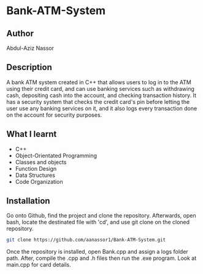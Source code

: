 # Bank-ATM-System

## Author
Abdul-Aziz Nassor

## Description
A bank ATM system created in C++ that allows users to log in to the ATM using their credit card, and can use banking services such as withdrawing cash, depositing cash into the account, and checking transaction history. It has a security system that checks the credit card's pin before letting the user use any banking services on it, and it also logs every transaction done on the account for security purposes.

## What I learnt
* C++
* Object-Orientated Programming
* Classes and objects
* Function Design
* Data Structures
* Code Organization
  
## Installation
Go onto Github, find the project and clone the repository.
Afterwards, open bash, locate the destinated file with 'cd', and use git clone on the cloned repository.

```bash
git clone https://github.com/aanassor1/Bank-ATM-System.git
```

Once the repository is installed, open Bank.cpp and assign a logs folder path. After, compile the .cpp and .h files then run the .exe program. Look at main.cpp for card details.
